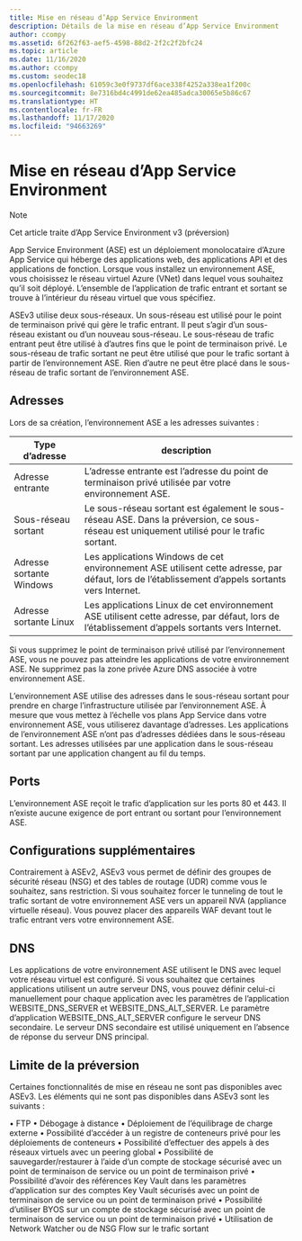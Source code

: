 ```yaml
---
title: Mise en réseau d’App Service Environment
description: Détails de la mise en réseau d’App Service Environment
author: ccompy
ms.assetid: 6f262f63-aef5-4598-88d2-2f2c2f2bfc24
ms.topic: article
ms.date: 11/16/2020
ms.author: ccompy
ms.custom: seodec18
ms.openlocfilehash: 61059c3e0f9737df6ace338f4252a338ea1f200c
ms.sourcegitcommit: 8e7316bd4c4991de62ea485adca30065e5b86c67
ms.translationtype: HT
ms.contentlocale: fr-FR
ms.lasthandoff: 11/17/2020
ms.locfileid: "94663269"
---
```

# <a name="app-service-environment-networking"></a>Mise en réseau d’App Service Environment

> [!NOTE]
> Cet article traite d’App Service Environment v3 (préversion)
> 

App Service Environment (ASE) est un déploiement monolocataire d’Azure App Service qui héberge des applications web, des applications API et des applications de fonction. Lorsque vous installez un environnement ASE, vous choisissez le réseau virtuel Azure (VNet) dans lequel vous souhaitez qu’il soit déployé. L’ensemble de l’application de trafic entrant et sortant se trouve à l’intérieur du réseau virtuel que vous spécifiez.  

ASEv3 utilise deux sous-réseaux.  Un sous-réseau est utilisé pour le point de terminaison privé qui gère le trafic entrant. Il peut s’agir d’un sous-réseau existant ou d’un nouveau sous-réseau.  Le sous-réseau de trafic entrant peut être utilisé à d’autres fins que le point de terminaison privé. Le sous-réseau de trafic sortant ne peut être utilisé que pour le trafic sortant à partir de l’environnement ASE. Rien d’autre ne peut être placé dans le sous-réseau de trafic sortant de l’environnement ASE.

## <a name="addresses"></a>Adresses 
Lors de sa création, l’environnement ASE a les adresses suivantes :

| Type d’adresse | description |
|--------------|-------------|
| Adresse entrante | L’adresse entrante est l’adresse du point de terminaison privé utilisée par votre environnement ASE. |
| Sous-réseau sortant | Le sous-réseau sortant est également le sous-réseau ASE. Dans la préversion, ce sous-réseau est uniquement utilisé pour le trafic sortant. |
| Adresse sortante Windows | Les applications Windows de cet environnement ASE utilisent cette adresse, par défaut, lors de l’établissement d’appels sortants vers Internet. |
| Adresse sortante Linux | Les applications Linux de cet environnement ASE utilisent cette adresse, par défaut, lors de l’établissement d’appels sortants vers Internet. |

Si vous supprimez le point de terminaison privé utilisé par l’environnement ASE, vous ne pouvez pas atteindre les applications de votre environnement ASE. Ne supprimez pas la zone privée Azure DNS associée à votre environnement ASE.  

L’environnement ASE utilise des adresses dans le sous-réseau sortant pour prendre en charge l’infrastructure utilisée par l’environnement ASE. À mesure que vous mettez à l’échelle vos plans App Service dans votre environnement ASE, vous utiliserez davantage d’adresses. Les applications de l’environnement ASE n’ont pas d’adresses dédiées dans le sous-réseau sortant. Les adresses utilisées par une application dans le sous-réseau sortant par une application changent au fil du temps.

## <a name="ports"></a>Ports

L’environnement ASE reçoit le trafic d’application sur les ports 80 et 443.  Il n’existe aucune exigence de port entrant ou sortant pour l’environnement ASE. 

## <a name="extra-configurations"></a>Configurations supplémentaires

Contrairement à ASEv2, ASEv3 vous permet de définir des groupes de sécurité réseau (NSG) et des tables de routage (UDR) comme vous le souhaitez, sans restriction. Si vous souhaitez forcer le tunneling de tout le trafic sortant de votre environnement ASE vers un appareil NVA (appliance virtuelle réseau). Vous pouvez placer des appareils WAF devant tout le trafic entrant vers votre environnement ASE. 

## <a name="dns"></a>DNS

Les applications de votre environnement ASE utilisent le DNS avec lequel votre réseau virtuel est configuré. Si vous souhaitez que certaines applications utilisent un autre serveur DNS, vous pouvez définir celui-ci manuellement pour chaque application avec les paramètres de l’application WEBSITE_DNS_SERVER et WEBSITE_DNS_ALT_SERVER. Le paramètre d’application WEBSITE_DNS_ALT_SERVER configure le serveur DNS secondaire. Le serveur DNS secondaire est utilisé uniquement en l’absence de réponse du serveur DNS principal. 

## <a name="preview-limitation"></a>Limite de la préversion

Certaines fonctionnalités de mise en réseau ne sont pas disponibles avec ASEv3.  Les éléments qui ne sont pas disponibles dans ASEv3 sont les suivants :

• FTP • Débogage à distance • Déploiement de l’équilibrage de charge externe • Possibilité d’accéder à un registre de conteneurs privé pour les déploiements de conteneurs • Possibilité d’effectuer des appels à des réseaux virtuels avec un peering global • Possibilité de sauvegarder/restaurer à l’aide d’un compte de stockage sécurisé avec un point de terminaison de service ou un point de terminaison privé • Possibilité d’avoir des références Key Vault dans les paramètres d’application sur des comptes Key Vault sécurisés avec un point de terminaison de service ou un point de terminaison privé • Possibilité d’utiliser BYOS sur un compte de stockage sécurisé avec un point de terminaison de service ou un point de terminaison privé • Utilisation de Network Watcher ou de NSG Flow sur le trafic sortant
    
    

